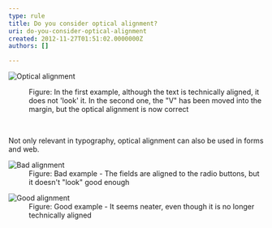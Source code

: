 ```yaml
---
type: rule
title: Do you consider optical alignment?
uri: do-you-consider-optical-alignment
created: 2012-11-27T01:51:02.0000000Z
authors: []

---
```




<span class='intro'> <dl>
   <dl class="ssw15-rteElement-ImageArea">
      <img alt="Optical alignment" src="http&#58;//www.ssw.com.au/ssw/Standards/Rules/Images/opticalalignment.jpg" />
   </dl><dd class="ssw15-rteElement-FigureNormal">Figure&#58; In the first example, although the text is technically aligned, it does not 'look' it. In the second one, the &quot;V&quot; has been moved into the margin, but the optical alignment is now correct</dd></dl> </span>

​<p>Not only relevant in typography, optical alignment can also be used in forms and web.</p>
<dl class="badImage"><dt><img alt="Bad alignment" src="http&#58;//www.ssw.com.au/ssw/Standards/Rules/Images/bad_opticalalignment.jpg" /></dt>
<dd>Figure&#58; Bad example - The fields are aligned to the radio buttons, but it doesn't &quot;look&quot; good enough</dd></dl>
<dl class="goodImage"><dt><img alt="Good alignment" src="http&#58;//www.ssw.com.au/ssw/Standards/Rules/Images/good_opticalalignment.png" /></dt>
<dd>Figure&#58; Good example - It seems neater, even though it is no longer technically aligned</dd></dl>



